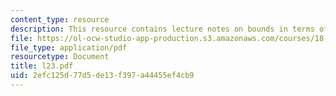 ```yaml
---
content_type: resource
description: This resource contains lecture notes on bounds in terms of sparsity.
file: https://ol-ocw-studio-app-production.s3.amazonaws.com/courses/18-465-topics-in-statistics-statistical-learning-theory-spring-2007/2efc125d77d5de13f397a44455ef4cb9_l23.pdf
file_type: application/pdf
resourcetype: Document
title: l23.pdf
uid: 2efc125d-77d5-de13-f397-a44455ef4cb9
---
```

